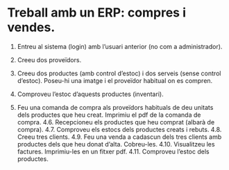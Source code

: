 # Treball amb un ERP: compres i vendes. 

1. Entreu al sistema (login) amb l’usuari anterior (no com a administrador).

2. Creeu dos proveïdors.
3. Creeu dos productes (amb control d’estoc) i dos serveis (sense control d’estoc). Poseu-hi una imatge i el proveïdor habitual on es compren.
4. Comproveu l’estoc d’aquests productes (inventari).
5. Feu una comanda de compra als proveïdors habituals de deu unitats dels productes que heu creat. Imprimiu el pdf de la comanda de compra.
4.6.	Recepcioneu els productes que heu comprat (albarà de compra).
4.7.	Comproveu els estocs dels productes creats i rebuts.
4.8.	Creeu tres clients.
4.9.	Feu una venda a cadascun dels tres clients amb productes dels que heu donat d’alta. Cobreu-les.
4.10.	Visualitzeu les factures. Imprimiu-les en un fitxer pdf.
4.11.	Comproveu l’estoc dels productes.


